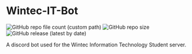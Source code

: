 # Wintec-IT-Bot
![GitHub repo file count (custom path)](https://img.shields.io/github/directory-file-count/zerrissen/wintec-it-bot/src/commands?label=bot%20commands&style=flat-square) ![GitHub repo size](https://img.shields.io/github/repo-size/zerrissen/wintec-it-bot?style=flat-square) ![GitHub release (latest by date)](https://img.shields.io/github/v/release/zerrissen/wintec-it-bot?style=flat-square)

A discord bot used for the Wintec Information Technology Student server.
